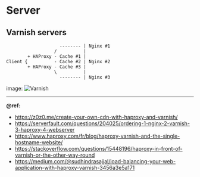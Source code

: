 # Server

Varnish servers
---
```
                    -------- | Nginx #1
                  /          |
        + HAProxy - Cache #1 | 
Client {          - Cache #2 | Nginx #2
        + HAProxy - Cache #3 |
                  \          |
                    -------- | Nginx #3
```
image: ![Varnish](https://miro.medium.com/max/914/1*zd-txiknFA6IqUN_cYgHug.png)

---
**@ref:**  
- https://z0z0.me/create-your-own-cdn-with-haproxy-and-varnish/
- https://serverfault.com/questions/204025/ordering-1-nginx-2-varnish-3-haproxy-4-webserver
- https://www.haproxy.com/fr/blog/haproxy-varnish-and-the-single-hostname-website/
- https://stackoverflow.com/questions/15448196/haproxy-in-front-of-varnish-or-the-other-way-round
- https://medium.com/@sudhindrasajjal/load-balancing-your-web-application-with-haproxy-varnish-3456a3e5a171
